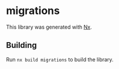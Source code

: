 # migrations

This library was generated with [Nx](https://nx.dev).

## Building

Run `nx build migrations` to build the library.
